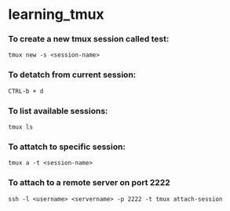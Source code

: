 # learning_tmux

### To create a new tmux session called test:
```
tmux new -s <session-name>
```
### To detatch from current session:
```
CTRL-b + d
```
### To list available sessions:
```
tmux ls
```
### To attatch to specific session: 
```
tmux a -t <session-name>
```
### To attach to a remote server on port 2222
```
ssh -l <username> <servername> -p 2222 -t tmux attach-session
```
